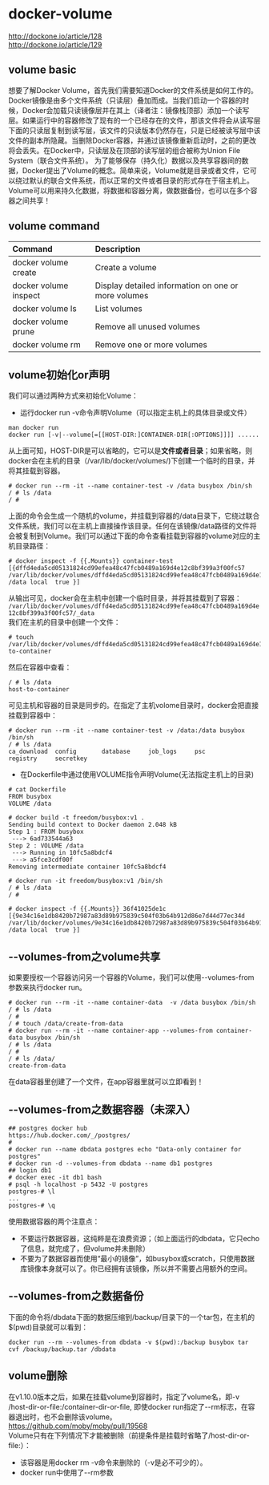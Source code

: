 # docker-volume
http://dockone.io/article/128  
http://dockone.io/article/129  
## volume basic
想要了解Docker Volume，首先我们需要知道Docker的文件系统是如何工作的。  
Docker镜像是由多个文件系统（只读层）叠加而成。当我们启动一个容器的时候，Docker会加载只读镜像层并在其上（译者注：镜像栈顶部）添加一个读写层。如果运行中的容器修改了现有的一个已经存在的文件，那该文件将会从读写层下面的只读层复制到读写层，该文件的只读版本仍然存在，只是已经被读写层中该文件的副本所隐藏。当删除Docker容器，并通过该镜像重新启动时，之前的更改将会丢失。在Docker中，只读层及在顶部的读写层的组合被称为Union File System（联合文件系统）。 
为了能够保存（持久化）数据以及共享容器间的数据，Docker提出了Volume的概念。简单来说，Volume就是目录或者文件，它可以绕过默认的联合文件系统，而以正常的文件或者目录的形式存在于宿主机上。  
Volume可以用来持久化数据，将数据和容器分离，做数据备份，也可以在多个容器之间共享！  
## volume command
|Command|Description|
|:-------|:----------|
|docker volume create|Create a volume |
|docker volume inspect|Display detailed information on one or more volumes|
|docker volume ls|List volumes|
|docker volume prune|Remove all unused volumes|
|docker volume rm|Remove one or more volumes|
## volume初始化or声明
我们可以通过两种方式来初始化Volume：
- 运行docker run -v命令声明Volume（可以指定主机上的具体目录或文件）
```
man docker run
docker run [-v|--volume[=[[HOST-DIR:]CONTAINER-DIR[:OPTIONS]]]] ......
```
从上面可知，HOST-DIR是可以省略的，它可以是**文件或者目录**；如果省略，则docker会在主机的目录（/var/lib/docker/volumes/)下创建一个临时的目录，并将其挂载到容器。  
```
# docker run --rm -it --name container-test -v /data busybox /bin/sh
/ # ls /data
/ #
```
上面的命令会生成一个随机的volume，并挂载到容器的/data目录下，它绕过联合文件系统，我们可以在主机上直接操作该目录。任何在该镜像/data路径的文件将会被复制到Volume。我们可以通过下面的命令查看挂载到容器的volume对应的主机目录路径：
```
# docker inspect -f {{.Mounts}} container-test
[{dffd4eda5cd05131824cd99efea48c47fcb0489a169d4e12c8bf399a3f00fc57 /var/lib/docker/volumes/dffd4eda5cd05131824cd99efea48c47fcb0489a169d4e12c8bf399a3f00fc57/_data /data local  true }]
```
从输出可见，docker会在主机中创建一个临时目录，并将其挂载到了容器：  
`/var/lib/docker/volumes/dffd4eda5cd05131824cd99efea48c47fcb0489a169d4e12c8bf399a3f00fc57/_data`  
我们在主机的目录中创建一个文件：  
```
# touch /var/lib/docker/volumes/dffd4eda5cd05131824cd99efea48c47fcb0489a169d4e12c8bf399a3f00fc57/_data/host-to-container
```
然后在容器中查看：
```
/ # ls /data
host-to-container
```
可见主机和容器的目录是同步的。在指定了主机volome目录时，docker会把直接挂载到容器中：  
```
# docker run --rm -it --name container-test -v /data:/data busybox /bin/sh
/ # ls /data
ca_download  config       database     job_logs     psc          registry     secretkey
```
- 在Dockerfile中通过使用VOLUME指令声明Volume(无法指定主机上的目录)
```
# cat Dockerfile
FROM busybox
VOLUME /data

# docker build -t freedom/busybox:v1 .
Sending build context to Docker daemon 2.048 kB
Step 1 : FROM busybox
 ---> 6ad733544a63
Step 2 : VOLUME /data
 ---> Running in 10fc5a8bdcf4
 ---> a5fce3cdf00f
Removing intermediate container 10fc5a8bdcf4

# docker run -it freedom/busybox:v1 /bin/sh
/ # ls /data
/ # 

# docker inspect -f {{.Mounts}} 36f41025de1c
[{9e34c16e1db8420b72987a83d89b975839c504f03b64b912d86e7d44d77ec34d /var/lib/docker/volumes/9e34c16e1db8420b72987a83d89b975839c504f03b64b912d86e7d44d77ec34d/_data /data local  true }]
```
## --volumes-from之volume共享
如果要授权一个容器访问另一个容器的Volume，我们可以使用--volumes-from参数来执行docker run。
```
# docker run --rm -it --name container-data  -v /data busybox /bin/sh
/ # ls /data
/ # 
/ # touch /data/create-from-data
# docker run --rm -it --name container-app --volumes-from container-data busybox /bin/sh
/ # ls /data
/ # 
/ # ls /data/
create-from-data
```
在data容器里创建了一个文件，在app容器里就可以立即看到！  
## --volumes-from之数据容器（未深入）
```
## postgres docker hub
https://hub.docker.com/_/postgres/
# 
# docker run --name dbdata postgres echo "Data-only container for postgres"
# docker run -d --volumes-from dbdata --name db1 postgres
## login db1
# docker exec -it db1 bash
# psql -h localhost -p 5432 -U postgres
postgres-# \l
...
postgres-# \q
```
使用数据容器的两个注意点：  
 - 不要运行数据容器，这纯粹是在浪费资源；（如上面运行的dbdata，它只echo了信息，就完成了，但volume并未删除）
 - 不要为了数据容器而使用“最小的镜像”，如busybox或scratch，只使用数据库镜像本身就可以了。你已经拥有该镜像，所以并不需要占用额外的空间。
## --volumes-from之数据备份
下面的命令将/dbdata下面的数据压缩到/backup/目录下的一个tar包，在主机的$(pwd)目录就可以看到：  
```
docker run --rm --volumes-from dbdata -v $(pwd):/backup busybox tar cvf /backup/backup.tar /dbdata
```
## volume删除
在v1.10.0版本之后，如果在挂载volume到容器时，指定了volume名，即-v /host-dir-or-file:/container-dir-or-file, 即使docker run指定了--rm标志，在容器退出时，也不会删除该volume。  
https://github.com/moby/moby/pull/19568  
Volume只有在下列情况下才能被删除（前提条件是挂载时省略了/host-dir-or-file:）：
 - 该容器是用docker rm -v命令来删除的（-v是必不可少的）。
 - docker run中使用了--rm参数
